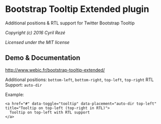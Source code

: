 # Bootstrap Tooltip Extended plugin
Additional positions & RTL support for Twitter Bootstrap Tooltip

_Copyright (c) 2016 Cyril Rezé_

_Licensed under the MIT license_

## Demo & Documentation
http://www.webic.fr/bootstrap-tooltip-extended/

Additional positions: <code>bottom-left</code>, <code>bottom-right</code>, <code>top-left</code>, <code>top-right</code>
RTL Support: <code>auto-dir</code>

Example:

```
<a href="#" data-toggle="tooltip" data-placement="auto-dir top-left" title="Tooltip on top-left (top-right in RTL)">
  Tooltip on top-left with RTL support
</a>
```
